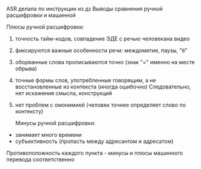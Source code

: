 ASR делала по инструкции из дз
Выводы сравнения ручной расшифровки и машинной
   
   Плюсы ручной расшифровки:
1. точность тайм-кодов, совпадение ЭДЕ с речью человекана видео
2. фиксируются важные особенности речи: междометия, паузы, "ё"
3. оборванные слова прописываются точно (знак "=" именно на месте обрыва)
4. точные формы слов, употребленные говорящим, а не восстановленные из контекста (иногда ошибочно)
   Следовательно, нет искажения смысла, конструкций
5. нет проблем с омонимией (человек точнее определяет слово по контексту)

   Минусы ручной расшифровки:
- занимает много времени
- субъективность (пропасть между адресантом и адресатом)

Противоположность каждого пункта - минусы и плюсы машинного перевода соответственно

